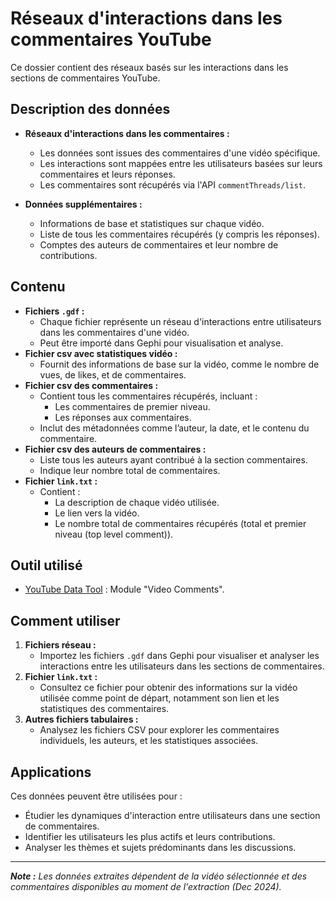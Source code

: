 # Réseaux d'interactions dans les commentaires YouTube

Ce dossier contient des réseaux basés sur les interactions dans les sections de commentaires YouTube.

## Description des données
- **Réseaux d'interactions dans les commentaires :**
  - Les données sont issues des commentaires d'une vidéo spécifique.
  - Les interactions sont mappées entre les utilisateurs basées sur leurs commentaires et leurs réponses.
  - Les commentaires sont récupérés via l'API `commentThreads/list`.

- **Données supplémentaires :**
  - Informations de base et statistiques sur chaque vidéo.
  - Liste de tous les commentaires récupérés (y compris les réponses).
  - Comptes des auteurs de commentaires et leur nombre de contributions.

## Contenu
- **Fichiers `.gdf` :**
  - Chaque fichier représente un réseau d'interactions entre utilisateurs dans les commentaires d'une vidéo.
  - Peut être importé dans Gephi pour visualisation et analyse.
- **Fichier csv avec statistiques vidéo :**
  - Fournit des informations de base sur la vidéo, comme le nombre de vues, de likes, et de commentaires.
- **Fichier csv des commentaires :**
  - Contient tous les commentaires récupérés, incluant :
    - Les commentaires de premier niveau.
    - Les réponses aux commentaires.
  - Inclut des métadonnées comme l’auteur, la date, et le contenu du commentaire.
- **Fichier csv des auteurs de commentaires :**
  - Liste tous les auteurs ayant contribué à la section commentaires.
  - Indique leur nombre total de commentaires.
- **Fichier `link.txt` :**
  - Contient :
    - La description de chaque vidéo utilisée.
    - Le lien vers la vidéo.
    - Le nombre total de commentaires récupérés (total et premier niveau (top level comment)).
## Outil utilisé
- [YouTube Data Tool](https://ytdt.digitalmethods.net/mod_video_comments.php) : Module "Video Comments".

## Comment utiliser
1. **Fichiers réseau :**
   - Importez les fichiers `.gdf` dans Gephi pour visualiser et analyser les interactions entre les utilisateurs dans les sections de commentaires.
2. **Fichier `link.txt` :**
   - Consultez ce fichier pour obtenir des informations sur la vidéo utilisée comme point de départ, notamment son lien et les statistiques des commentaires.
3. **Autres fichiers tabulaires :**
   - Analysez les fichiers CSV pour explorer les commentaires individuels, les auteurs, et les statistiques associées.

## Applications
Ces données peuvent être utilisées pour :
- Étudier les dynamiques d'interaction entre utilisateurs dans une section de commentaires.
- Identifier les utilisateurs les plus actifs et leurs contributions.
- Analyser les thèmes et sujets prédominants dans les discussions.

---

_**Note :** Les données extraites dépendent de la vidéo sélectionnée et des commentaires disponibles au moment de l'extraction (Dec 2024)._
